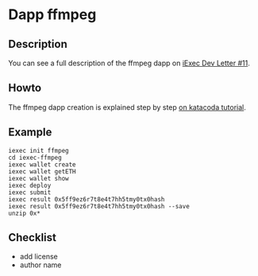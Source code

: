 # Dapp ffmpeg

## Description

You can see a full description of the ffmpeg dapp on [iExec Dev Letter #11](https://medium.com/iex-ec/iexec-dev-letter-11-daad1c8b9b75).


## Howto

The ffmpeg dapp creation is explained step by step [on katacoda tutorial](https://www.katacoda.com/sulliwane/scenarios/ffmpeg).
 
## Example
```
iexec init ffmpeg
cd iexec-ffmpeg
iexec wallet create
iexec wallet getETH
iexec wallet show
iexec deploy
iexec submit
iexec result 0x5ff9ez6r7t8e4t7hh5tmy0tx0hash
iexec result 0x5ff9ez6r7t8e4t7hh5tmy0tx0hash --save
unzip 0x*

```
## Checklist
 * add license
 * author name

